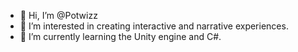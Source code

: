 - 👋 Hi, I’m @Potwizz
- 👀 I’m interested in creating interactive and narrative experiences.
- 🌱 I’m currently learning the Unity engine and C#.

<!---
Potwizz/Potwizz is a ✨ special ✨ repository because its `README.md` (this file) appears on your GitHub profile.
You can click the Preview link to take a look at your changes.
--->
